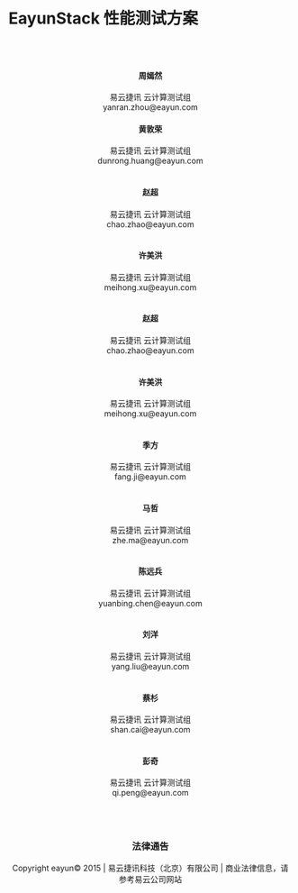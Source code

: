 # EayunStack 性能测试方案
</br>
</br>
<center><h4>周嫣然</h4></center>
<center>易云捷讯 云计算测试组</br>yanran.zhou@eayun.com</center>
<center><h4>黄敦荣</h4></center>
<center>易云捷讯 云计算测试组</br>dunrong.huang@eayun.com</center>
</br>
<center><h4>赵超</h4></center>
<center>易云捷讯 云计算测试组</br>chao.zhao@eayun.com</center>
</br>
<center><h4>许美洪</h4></center>
<center>易云捷讯 云计算测试组</br>meihong.xu@eayun.com</center>
</br>
<center><h4>赵超</h4></center>
<center>易云捷讯 云计算测试组</br>chao.zhao@eayun.com</center>
</br>
<center><h4>许美洪</h4></center>
<center>易云捷讯 云计算测试组</br>meihong.xu@eayun.com</center>
</br>
<center><h4>季方</h4></center>
<center>易云捷讯 云计算测试组</br>fang.ji@eayun.com</center>
</br>
<center><h4>马哲</h4></center>
<center>易云捷讯 云计算测试组</br>zhe.ma@eayun.com</center>
</br>
<center><h4>陈远兵</h4></center>
<center>易云捷讯 云计算测试组</br>yuanbing.chen@eayun.com</center>
</br>
<center><h4>刘洋</h4></center>
<center>易云捷讯 云计算测试组</br>yang.liu@eayun.com</center>
</br>
<center><h4>蔡杉</h4></center>
<center>易云捷讯 云计算测试组</br>shan.cai@eayun.com</center>
</br>
<center><h4>彭奇</h4></center>
<center>易云捷讯 云计算测试组</br>qi.peng@eayun.com</center>
</br>
</br>
</br>
<center><h3>法律通告</h3></center>
<center>Copyright eayun© 2015 | 易云捷讯科技（北京）有限公司 | 商业法律信息，请参考易云公司网站</center>
